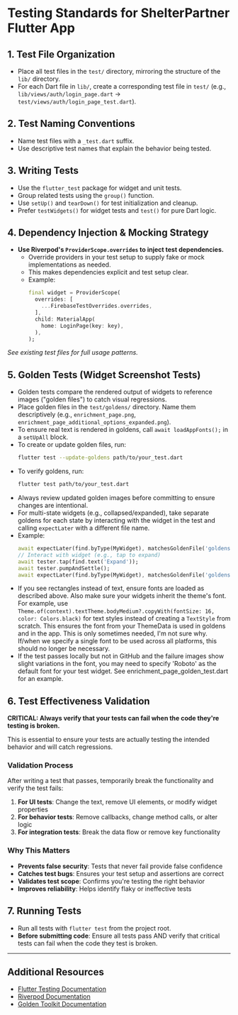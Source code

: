 # Testing Standards for ShelterPartner Flutter App

## 1. Test File Organization
- Place all test files in the `test/` directory, mirroring the structure of the `lib/` directory.
- For each Dart file in `lib/`, create a corresponding test file in `test/` (e.g., `lib/views/auth/login_page.dart` → `test/views/auth/login_page_test.dart`).

## 2. Test Naming Conventions
- Name test files with a `_test.dart` suffix.
- Use descriptive test names that explain the behavior being tested.

## 3. Writing Tests
- Use the `flutter_test` package for widget and unit tests.
- Group related tests using the `group()` function.
- Use `setUp()` and `tearDown()` for test initialization and cleanup.
- Prefer `testWidgets()` for widget tests and `test()` for pure Dart logic.

## 4. Dependency Injection & Mocking Strategy
- **Use Riverpod's `ProviderScope.overrides` to inject test dependencies.**
  - Override providers in your test setup to supply fake or mock implementations as needed.
  - This makes dependencies explicit and test setup clear.
  - Example:
    ```dart
    final widget = ProviderScope(
      overrides: [
        ...FirebaseTestOverrides.overrides,
      ],
      child: MaterialApp(
        home: LoginPage(key: key),
      ),
    );
    ```

*See existing test files for full usage patterns.*

## 5. Golden Tests (Widget Screenshot Tests)
- Golden tests compare the rendered output of widgets to reference images ("golden files") to catch visual regressions.
- Place golden files in the `test/goldens/` directory. Name them descriptively (e.g., `enrichment_page.png`, `enrichment_page_additional_options_expanded.png`).
- To ensure real text is rendered in goldens, call `await loadAppFonts();` in a `setUpAll` block.
- To create or update golden files, run:
  ```sh
  flutter test --update-goldens path/to/your_test.dart
  ```
- To verify goldens, run:
  ```sh
  flutter test path/to/your_test.dart
  ```
- Always review updated golden images before committing to ensure changes are intentional.
- For multi-state widgets (e.g., collapsed/expanded), take separate goldens for each state by interacting with the widget in the test and calling `expectLater` with a different file name.
- Example:
  ```dart
  await expectLater(find.byType(MyWidget), matchesGoldenFile('goldens/my_widget_collapsed.png'));
  // Interact with widget (e.g., tap to expand)
  await tester.tap(find.text('Expand'));
  await tester.pumpAndSettle();
  await expectLater(find.byType(MyWidget), matchesGoldenFile('goldens/my_widget_expanded.png'));
  ```
- If you see rectangles instead of text, ensure fonts are loaded as described above. Also make sure your widgets inherit the theme's font. For example, use `Theme.of(context).textTheme.bodyMedium?.copyWith(fontSize: 16, color: Colors.black)` for text styles instead of creating a `TextStyle` from scratch. This ensures the font from your ThemeData is used in goldens and in the app. This is only sometimes needed, I'm not sure why. If/when we specify a single font to be used across all platforms, this should no longer be necessary.
- If the test passes locally but not in GitHub and the failure images show slight variations in the font, you may need to specify 'Roboto' as the default font for your test widget. See enrichment_page_golden_test.dart for an example.

## 6. Test Effectiveness Validation
**CRITICAL: Always verify that your tests can fail when the code they're testing is broken.**

This is essential to ensure your tests are actually testing the intended behavior and will catch regressions.

### Validation Process
After writing a test that passes, temporarily break the functionality and verify the test fails:

1. **For UI tests**: Change the text, remove UI elements, or modify widget properties
2. **For behavior tests**: Remove callbacks, change method calls, or alter logic
3. **For integration tests**: Break the data flow or remove key functionality

### Why This Matters
- **Prevents false security**: Tests that never fail provide false confidence
- **Catches test bugs**: Ensures your test setup and assertions are correct
- **Validates test scope**: Confirms you're testing the right behavior
- **Improves reliability**: Helps identify flaky or ineffective tests

## 7. Running Tests
- Run all tests with `flutter test` from the project root.
- **Before submitting code**: Ensure all tests pass AND verify that critical tests can fail when the code they test is broken.

---

## Additional Resources
- [Flutter Testing Documentation](https://docs.flutter.dev/testing)
- [Riverpod Documentation](https://riverpod.dev/)
- [Golden Toolkit Documentation](https://pub.dev/packages/golden_toolkit)
